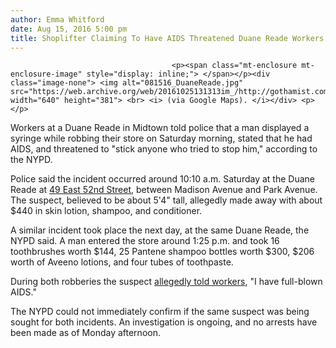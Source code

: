 ```yaml
---
author: Emma Whitford
date: Aug 15, 2016 5:00 pm
title: Shoplifter Claiming To Have AIDS Threatened Duane Reade Workers With A Syringe
---
```


	
										<p><span class="mt-enclosure mt-enclosure-image" style="display: inline;"> </span></p><div class="image-none"> <img alt="081516_DuaneReade.jpg" src="https://web.archive.org/web/20161025131313im_/http://gothamist.com/attachments/nyc_ewhitford/081516_DuaneReade.jpg" width="640" height="381"> <br> <i> (via Google Maps). </i></div> <p></p>

<p>Workers at a Duane Reade in Midtown told police that a man displayed a syringe while robbing their store on Saturday morning, stated that he had AIDS, and threatened to &quot;stick anyone who tried to stop him,&quot; according to the NYPD. </p>

<p>Police said the incident occurred around 10:10 a.m. Saturday at the Duane Reade at <a href="https://web.archive.org/web/20161025131313/http://fisherbrothers.com/properties/49-e-52nd-street">49 East 52nd Street</a>, between Madison Avenue and Park Avenue. The suspect, believed to be about 5&apos;4&quot; tall, allegedly made away with about $440 in skin lotion, shampoo, and conditioner. </p>

<p>A similar incident took place the next day, at the same Duane Reade, the NYPD said. A man entered the store around 1:25 p.m. and took 16 toothbrushes worth $144, 25 Pantene shampoo bottles worth $300, $206 worth of Aveeno lotions, and four tubes of toothpaste. </p>

<p>During both robberies the suspect <a href="https://web.archive.org/web/20161025131313/https://www.dnainfo.com/new-york/20160815/midtown/i-have-full-blown-aids-syringe-wielding-thief-tells-duane-reade-workers">allegedly told workers</a>, &quot;I have full-blown AIDS.&quot; </p>

<p>The NYPD could not immediately confirm if the same suspect was being sought for both incidents. An investigation is ongoing, and no arrests have been made as of Monday afternoon. </p>					
										
									
				